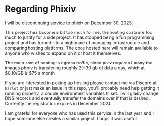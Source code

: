 # Regarding Phixiv

I will be discontinuing service to phixiv on December 30, 2023.

This project has become a bit too much for me, the hosting costs are too much to justify for a side project.
It has stopped being a fun programming project and has turned into a nightmare of managing infrastructure and comparing hosting platforms.
The code hosted here will remain available to anyone who wishes to expand on it or host it themselves.

The main cost of hosting is egress traffic, since pixiv requires I proxy the images phixiv is transfering roughly 20-30 gb of data a day, which at $0.10/GB
is $75 a month.

If you are interested in picking up hosting please contact me via Discord at `harlot` or just make an issue in this repo, you'll probably need help getting it running
properly, a couple environment variables to set.
I will gladly change DNS records and eventually transfer the domains over if that is desired.
Currently the registration expires in December 2024.

I am grateful for everyone who has used this service in the last year and I hope someone else creates a similar project. I hope it was useful.

